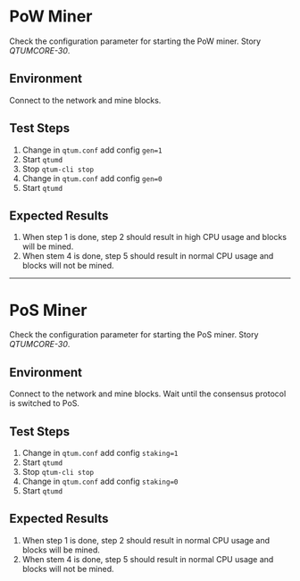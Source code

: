# PoW Miner

Check the configuration parameter for starting the PoW miner. Story *QTUMCORE-30*.

## Environment

Connect to the network and mine blocks.

## Test Steps

1.  Change in `qtum.conf` add config `gen=1`
2.  Start `qtumd`
3.  Stop `qtum-cli stop`
4.  Change in `qtum.conf` add config `gen=0`
5.  Start `qtumd`

## Expected Results

1. When step 1 is done, step 2 should result in high CPU usage and blocks will be mined.
2. When stem 4 is done, step 5 should result in normal CPU usage and blocks will not be mined.

---
# PoS Miner

Check the configuration parameter for starting the PoS miner. Story *QTUMCORE-30*.

## Environment

Connect to the network and mine blocks. Wait until the consensus protocol is switched to PoS.

## Test Steps

1.  Change in `qtum.conf` add config `staking=1`
2.  Start `qtumd`
3.  Stop `qtum-cli stop`
4.  Change in `qtum.conf` add config `staking=0`
5.  Start `qtumd`

## Expected Results

1. When step 1 is done, step 2 should result in normal CPU usage and blocks will be mined.
2. When stem 4 is done, step 5 should result in normal CPU usage and blocks will not be mined.
